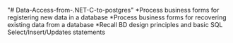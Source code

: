 "# Data-Access-from-.NET-C-to-postgres" 
*Process business forms for registering new data in a database
*Process business forms for recovering existing data from a database
*Recall BD design principles and basic SQL Select/Insert/Updates statements
